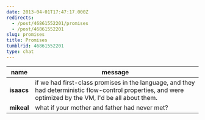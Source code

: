 ```yaml
---
date: 2013-04-01T17:47:17.000Z
redirects:
  - /post/46861552201/promises
  - /post/46861552201
slug: promises
title: Promises
tumblrid: 46861552201
type: chat
---
```

|name|message|
|-----|-----|
| **isaacs** | if we had first-class promises in the language, and they had deterministic flow-control properties, and were optimized by the VM, I'd be all about them. |
| **mikeal** | what if your mother and father had never met? |

